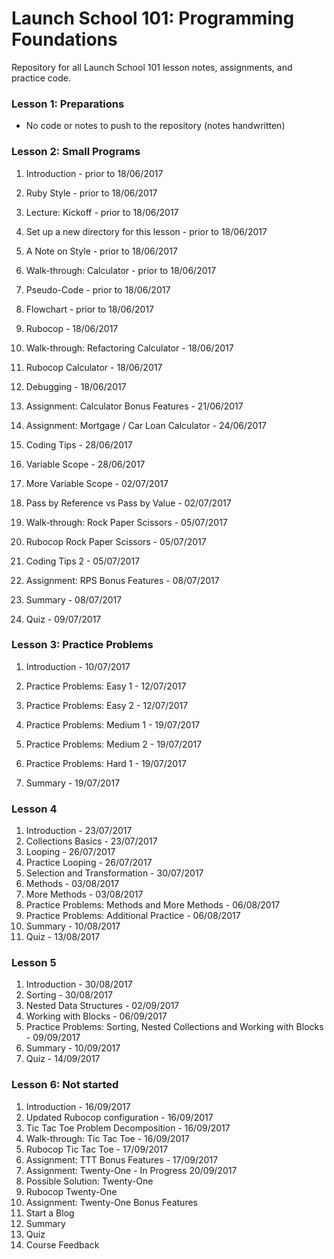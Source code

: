 # Launch School 101: Programming Foundations

Repository for all Launch School 101 lesson notes, assignments, and practice code.

### Lesson 1: Preparations

- No code or notes to push to the repository (notes handwritten)

### Lesson 2: Small Programs

1. Introduction - prior to 18/06/2017
2. Ruby Style - prior to 18/06/2017
3. Lecture: Kickoff - prior to 18/06/2017
4. Set up a new directory for this lesson - prior to 18/06/2017
5. A Note on Style - prior to 18/06/2017
6. Walk-through: Calculator - prior to 18/06/2017
7. Pseudo-Code - prior to 18/06/2017
8. Flowchart - prior to 18/06/2017

9. Rubocop - 18/06/2017
10.	Walk-through: Refactoring Calculator - 18/06/2017
11.	Rubocop Calculator - 18/06/2017
12.	Debugging - 18/06/2017

13.	Assignment: Calculator Bonus Features - 21/06/2017

14.	Assignment: Mortgage / Car Loan Calculator - 24/06/2017

15.	Coding Tips - 28/06/2017
16.	Variable Scope - 28/06/2017

17.	More Variable Scope - 02/07/2017
18.	Pass by Reference vs Pass by Value - 02/07/2017

19.	Walk-through: Rock Paper Scissors - 05/07/2017
20.	Rubocop Rock Paper Scissors - 05/07/2017
21.	Coding Tips 2 - 05/07/2017

22.	Assignment: RPS Bonus Features - 08/07/2017
23.	Summary - 08/07/2017

24.	Quiz - 09/07/2017

### Lesson 3: Practice Problems

1. Introduction - 10/07/2017

2. Practice Problems: Easy 1 - 12/07/2017
3. Practice Problems: Easy 2 - 12/07/2017

4. Practice Problems: Medium 1 - 19/07/2017
5. Practice Problems: Medium 2 - 19/07/2017
6. Practice Problems: Hard 1 - 19/07/2017
7. Summary - 19/07/2017

### Lesson 4

1. Introduction - 23/07/2017
2. Collections Basics - 23/07/2017
3. Looping - 26/07/2017
4. Practice Looping - 26/07/2017
5. Selection and Transformation - 30/07/2017
6. Methods - 03/08/2017
7. More Methods - 03/08/2017
8. Practice Problems: Methods and More Methods - 06/08/2017
9. Practice Problems: Additional Practice - 06/08/2017
10. Summary - 10/08/2017
11. Quiz - 13/08/2017

### Lesson 5

1. Introduction - 30/08/2017
2. Sorting - 30/08/2017
3. Nested Data Structures - 02/09/2017
4. Working with Blocks - 06/09/2017
5. Practice Problems: Sorting, Nested Collections and Working with Blocks - 09/09/2017
6. Summary - 10/09/2017
7. Quiz - 14/09/2017

### Lesson 6: Not started

1. Introduction - 16/09/2017
2. Updated Rubocop configuration - 16/09/2017
3. Tic Tac Toe Problem Decomposition - 16/09/2017
4. Walk-through: Tic Tac Toe - 16/09/2017
5. Rubocop Tic Tac Toe - 17/09/2017
6. Assignment: TTT Bonus Features - 17/09/2017
7. Assignment: Twenty-One - In Progress 20/09/2017
8. Possible Solution: Twenty-One
9. Rubocop Twenty-One
10. Assignment: Twenty-One Bonus Features
11. Start a Blog
12. Summary
13. Quiz
14. Course Feedback
